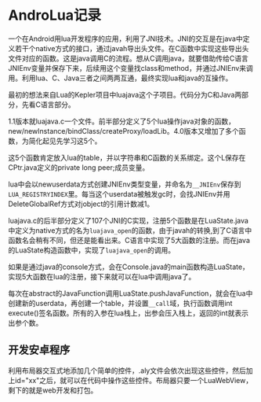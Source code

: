 # AndroLua记录

一个在Android用lua开发程序的应用，利用了JNI技术。JNI的交互是在java中定义若干个native方式的接口，通过javah导出头文件。在C函数中实现这些导出头文件对应的函数。这是java调用C的流程。想从C调用java，就要借助传给C语言JNIEnv变量并保存下来，后续用这个变量找class和method，并通过JNIEnv来调用。利用lua、C、Java三者之间两两互通，最终实现lua和java的互操作。

最初的想法来自Lua的Kepler项目中luajava这个子项目。代码分为C和Java两部分，先看C语言部分。

1.1版本就luajava.c一个文件。前半部分定义了5个lua操作java对象的函数，new/newInstance/bindClass/createProxy/loadLib。4.0版本又增加了多个函数，为简化起见先学习这5个。

这5个函数肯定放入lua的table，并以字符串和C函数的关系绑定。这个L保存在CPtr.java定义的private long peer;成员变量。

lua中会以newuserdata方式创建JNIEnv类型变量，并命名为`__JNIEnv`保存到`LUA_REGISTRYINDEX`里。每当这个userdata被触发gc时，会找JNIEnv并用DeleteGlobalRef方式对jobject的引用计数减1。

luajava.c的后半部分定义了107个JNI的C实现，注册5个函数是在LuaState.java中定义为native方式的名为`luajava_open`的函数，由于javah的转换,到了C语言中函数名会稍有不同，但还是能看出来。C语言中实现了5大函数的注册。而在java的LuaState构造函数中，实现了`luajava_open`的调用。

如果是通过java的console方式，会在Console.java的main函数构造LuaState，实现5大函数在lua的注册，接下来就可以在lua中调用java了。

每次在abstract的JavaFunction调用LuaState.pushJavaFunction，就会在lua中创建新的userdata，再创建一个table，并设置`__call`域，执行函数调用int execute()签名函数。所有的入参在lua栈上，出参会压入栈上，返回的int就表示出参个数。

开发安卓程序
--
利用布局器交互式地添加几个简单的控件，.aly文件会依次出现这些控件，然后加上id="xx"之后，就可以在代码中操作这些控件。布局器只要一个LuaWebView，剩下的就是web开发和打包。